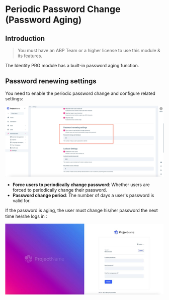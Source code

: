 # Periodic Password Change (Password Aging)

## Introduction

> You must have an ABP Team or a higher license to use this module & its features.

The Identity PRO module has a built-in password aging function.

## Password renewing settings

You need to enable the periodic password change and configure related settings:

![identity-pro-module-password-renewing-settings](../../images/identity-pro-module-password-renewing-settings.jpg)

* **Force users to periodically change password**: Whether users are forced to periodically change their password.
* **Password change period**: The number of days a user's password is valid for.

If the password is aging, the user must change his/her password the next time he/she logs in：

![identity-pro-module-change-password.jpg](../../images/identity-pro-module-change-password.jpg)